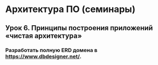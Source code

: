 # Архитектура ПО (семинары)
## Урок 6. Принципы построения приложений «чистая архитектура»
### Разработать полную ERD домена в https://www.dbdesigner.net/.